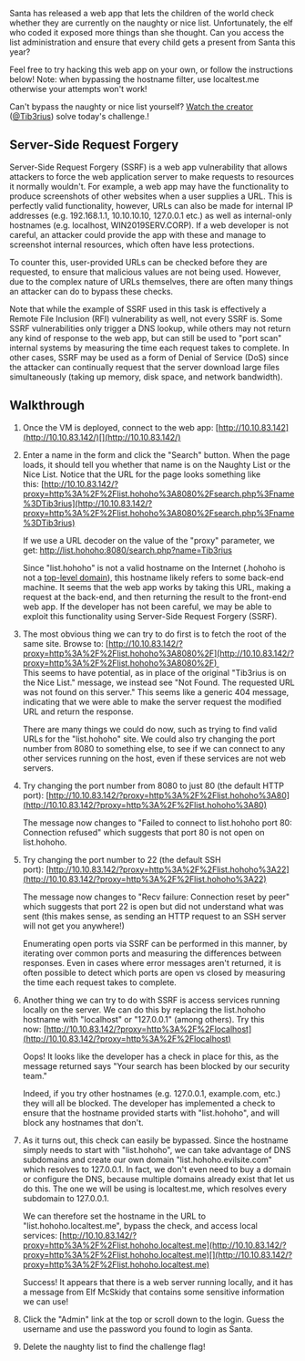 
Santa has released a web app that lets the children of the world check whether they are currently on the naughty or nice list. Unfortunately, the elf who coded it exposed more things than she thought. Can you access the list administration and ensure that every child gets a present from Santa this year?  

Feel free to try hacking this web app on your own, or follow the instructions below! Note: when bypassing the hostname filter, use localtest.me otherwise your attempts won't work!

Can't bypass the naughty or nice list yourself? [Watch the creator](https://www.youtube.com/watch?v=XgJ_6xdspKM&feature=youtu.be) ([@Tib3rius](https://twitter.com/TibSec)) solve today's challenge.!

## Server-Side Request Forgery

Server-Side Request Forgery (SSRF) is a web app vulnerability that allows attackers to force the web application server to make requests to resources it normally wouldn't. For example, a web app may have the functionality to produce screenshots of other websites when a user supplies a URL. This is perfectly valid functionality, however, URLs can also be made for internal IP addresses (e.g. 192.168.1.1, 10.10.10.10, 127.0.0.1 etc.) as well as internal-only hostnames (e.g. localhost, WIN2019SERV.CORP). If a web developer is not careful, an attacker could provide the app with these and manage to screenshot internal resources, which often have less protections.

To counter this, user-provided URLs can be checked before they are requested, to ensure that malicious values are not being used. However, due to the complex nature of URLs themselves, there are often many things an attacker can do to bypass these checks.

Note that while the example of SSRF used in this task is effectively a Remote File Inclusion (RFI) vulnerability as well, not every SSRF is. Some SSRF vulnerabilities only trigger a DNS lookup, while others may not return any kind of response to the web app, but can still be used to "port scan" internal systems by measuring the time each request takes to complete. In other cases, SSRF may be used as a form of Denial of Service (DoS) since the attacker can continually request that the server download large files simultaneously (taking up memory, disk space, and network bandwidth).  

## Walkthrough

1. Once the VM is deployed, connect to the web app: [http://10.10.83.142](http://10.10.83.142/)[](http://10.10.83.142/)  
      
    
2. Enter a name in the form and click the "Search" button. When the page loads, it should tell you whether that name is on the Naughty List or the Nice List. Notice that the URL for the page looks something like this: [http://10.10.83.142/?proxy=http%3A%2F%2Flist.hohoho%3A8080%2Fsearch.php%3Fname%3DTib3rius](http://10.10.83.142/?proxy=http%3A%2F%2Flist.hohoho%3A8080%2Fsearch.php%3Fname%3DTib3rius)  
      
    If we use a URL decoder on the value of the "proxy" parameter, we get: http://list.hohoho:8080/search.php?name=Tib3rius  
      
    Since "list.hohoho" is not a valid hostname on the Internet (.hohoho is not a [top-level domain](https://en.wikipedia.org/wiki/List_of_Internet_top-level_domains)), this hostname likely refers to some back-end machine. It seems that the web app works by taking this URL, making a request at the back-end, and then returning the result to the front-end web app. If the developer has not been careful, we may be able to exploit this functionality using Server-Side Request Forgery (SSRF).  
      
    
3. The most obvious thing we can try to do first is to fetch the root of the same site. Browse to: [http://10.10.83.142/?proxy=http%3A%2F%2Flist.hohoho%3A8080%2F](http://10.10.83.142/?proxy=http%3A%2F%2Flist.hohoho%3A8080%2F)   
    This seems to have potential, as in place of the original "Tib3rius is on the Nice List." message, we instead see "Not Found. The requested URL was not found on this server." This seems like a generic 404 message, indicating that we were able to make the server request the modified URL and return the response.  
      
    There are many things we could do now, such as trying to find valid URLs for the "list.hohoho" site. We could also try changing the port number from 8080 to something else, to see if we can connect to any other services running on the host, even if these services are not web servers.  
      
    
4. Try changing the port number from 8080 to just 80 (the default HTTP port): [http://10.10.83.142/?proxy=http%3A%2F%2Flist.hohoho%3A80](http://10.10.83.142/?proxy=http%3A%2F%2Flist.hohoho%3A80)  
      
    The message now changes to "Failed to connect to list.hohoho port 80: Connection refused" which suggests that port 80 is not open on list.hohoho.  
      
    
5. Try changing the port number to 22 (the default SSH port): [http://10.10.83.142/?proxy=http%3A%2F%2Flist.hohoho%3A22](http://10.10.83.142/?proxy=http%3A%2F%2Flist.hohoho%3A22)  
      
    The message now changes to "Recv failure: Connection reset by peer" which suggests that port 22 is open but did not understand what was sent (this makes sense, as sending an HTTP request to an SSH server will not get you anywhere!)  
      
    Enumerating open ports via SSRF can be performed in this manner, by iterating over common ports and measuring the differences between responses. Even in cases where error messages aren't returned, it is often possible to detect which ports are open vs closed by measuring the time each request takes to complete.  
      
    
6. Another thing we can try to do with SSRF is access services running locally on the server. We can do this by replacing the list.hohoho hostname with "localhost" or "127.0.0.1" (among others). Try this now: [http://10.10.83.142/?proxy=http%3A%2F%2Flocalhost](http://10.10.83.142/?proxy=http%3A%2F%2Flocalhost)  
      
    Oops! It looks like the developer has a check in place for this, as the message returned says "Your search has been blocked by our security team."  
      
    Indeed, if you try other hostnames (e.g. 127.0.0.1, example.com, etc.) they will all be blocked. The developer has implemented a check to ensure that the hostname provided starts with "list.hohoho", and will block any hostnames that don't.  
      
    
7. As it turns out, this check can easily be bypassed. Since the hostname simply needs to start with "list.hohoho", we can take advantage of DNS subdomains and create our own domain "list.hohoho.evilsite.com" which resolves to 127.0.0.1. In fact, we don't even need to buy a domain or configure the DNS, because multiple domains already exist that let us do this. The one we will be using is localtest.me, which resolves every subdomain to 127.0.0.1.  
      
    We can therefore set the hostname in the URL to "list.hohoho.localtest.me", bypass the check, and access local services: [http://10.10.83.142/?proxy=http%3A%2F%2Flist.hohoho.localtest.me](http://10.10.83.142/?proxy=http%3A%2F%2Flist.hohoho.localtest.me)[](http://10.10.83.142/?proxy=http%3A%2F%2Flist.hohoho.localtest.me)  
      
    Success! It appears that there is a web server running locally, and it has a message from Elf McSkidy that contains some sensitive information we can use!  
      
    [](http://10.10.83.142/?proxy=http%3A%2F%2Flist.hohoho.localtest.me)
8. Click the "Admin" link at the top or scroll down to the login. Guess the username and use the password you found to login as Santa.  
      
    
9. Delete the naughty list to find the challenge flag!
